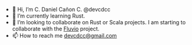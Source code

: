 - 👋 Hi, I’m C. Daniel Cañon C. @devcdcc
- 🌱 I’m currently learning Rust.
- 💞️ I’m looking to collaborate on Rust or Scala projects. I am starting to collaborate with the [Fluvio](https://github.com/infinyon/fluvio) project.
- 📫 How to reach me devcdcc@gmail.com

<!---
devcdcc/devcdcc is a ✨ special ✨ repository because its `README.md` (this file) appears on your GitHub profile.
You can click the Preview link to take a look at your changes.
--->
